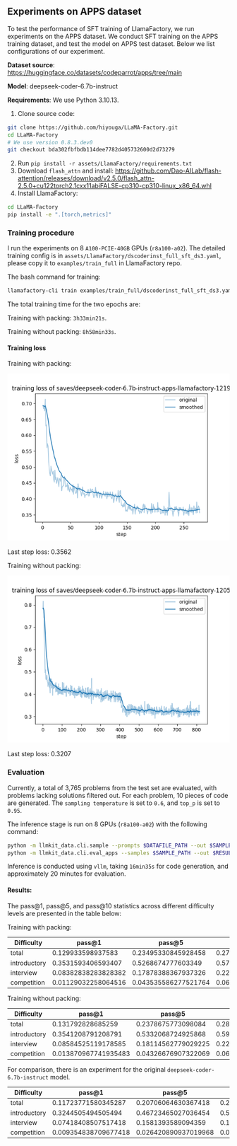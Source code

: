 ## Experiments on APPS dataset

To test the performance of SFT training of LlamaFactory, we run experiments on the APPS dataset. We conduct SFT training on the APPS training dataset, and test the model on APPS test dataset. Below we list configurations of our experiment.

**Dataset source**: https://huggingface.co/datasets/codeparrot/apps/tree/main

**Model**: deepseek-coder-6.7b-instruct

**Requirements**: 
We use Python 3.10.13.
1. Clone source code:

```bash
git clone https://github.com/hiyouga/LLaMA-Factory.git
cd LLaMA-Factory
# We use version 0.8.3.dev0
git checkout bda302fbfbdb114dee7782d405732600d2d73279
```

2. Run `pip install -r assets/LlamaFactory/requirements.txt`
3. Download `flash_attn` and install: https://github.com/Dao-AILab/flash-attention/releases/download/v2.5.0/flash_attn-2.5.0+cu122torch2.1cxx11abiFALSE-cp310-cp310-linux_x86_64.whl
4. Install LlamaFactory:


```bash
cd LLaMA-Factory
pip install -e ".[torch,metrics]"
```

### Training procedure

I run the experiments on 8 `A100-PCIE-40GB` GPUs (`r8a100-a02`).
The detailed training config is in `assets/LlamaFactory/dscoderinst_full_sft_ds3.yaml`, please copy it to `examples/train_full` in LlamaFactory repo.

The bash command for training:

```bash
llamafactory-cli train examples/train_full/dscoderinst_full_sft_ds3.yaml
```

The total training time for the two epochs are:

Training with packing: `3h33min21s`.

Training without packing: `8h58min33s`.

#### Training loss

Training with packing:

![Train loss](assets/LlamaFactory/training_loss_packing.png)

Last step loss: 0.3562

Training without packing:

![Train loss](assets/LlamaFactory/training_loss_no_packing.png)

Last step loss: 0.3207
### Evaluation

Currently, a total of 3,765 problems from the test set are evaluated, with problems lacking solutions filtered out. For each problem, 10 pieces of code are generated. The `sampling temperature` is set to `0.6`, and `top_p` is set to `0.95`. 

The inference stage is run on 8 GPUs (`r8a100-a02`) with the following command:

```bash
python -m llmkit_data.cli.sample --prompts $DATAFILE_PATH --out $SAMPLE_PATH --model $MODEL_PATH --gpu_per_model 1
python -m llmkit_data.cli.eval_apps --samples $SAMPLE_PATH --out $RESULT_PATH --apps $APPS_PATH
```
Inference is conducted using `vllm`, taking `16min35s` for code generation, and approximately 20 minutes for evaluation. 

#### Results:

The pass@1, pass@5, and pass@10 statistics across different difficulty levels are presented in the table below:

Training with packing:

| Difficulty   | pass@1               | pass@5              | pass@10             |
| ------------ | -------------------- | ------------------- | ------------------- |
| total        | 0.129933598937583    | 0.23495330845928458 | 0.27915006640106244 |
| introductory | 0.3531593406593407   | 0.5268674777603349  | 0.5755494505494505  |
| interview    | 0.08382838283828382  | 0.17878388367937326 | 0.22405573890722405 |
| competition  | 0.01129032258064516  | 0.043535586277521764| 0.06774193548387097 |

Training without packing:

| Difficulty   | pass@1               | pass@5              | pass@10             |
| ------------ | -------------------- | ------------------- | ------------------- |
| total        | 0.131792828685259    | 0.2378675773098084  | 0.2836653386454183  |
| introductory | 0.3541208791208791   | 0.5332068724925868  | 0.5947802197802198  |
| interview    | 0.08584525119178585  | 0.18114562779029225 | 0.2258892555922259  |
| competition  | 0.013870967741935483 | 0.04326676907322069 | 0.06129032258064516 |

For comparison, there is an experiment for the original `deepseek-coder-6.7b-instruct` model. 

| Difficulty   | pass@1               | pass@5               | pass@10             |
| ------------ | -------------------- | -------------------- | ------------------- |
| total        | 0.11723771580345287  | 0.20706064630367418  | 0.24833997343957503 |
| introductory | 0.3244505494505494   | 0.46723465027036454  | 0.5260989010989011  |
| interview    | 0.07418408507517418  | 0.1581393589094359   | 0.19801980198019803 |
| competition  | 0.009354838709677418 | 0.026420890937019968 | 0.03870967741935484 |